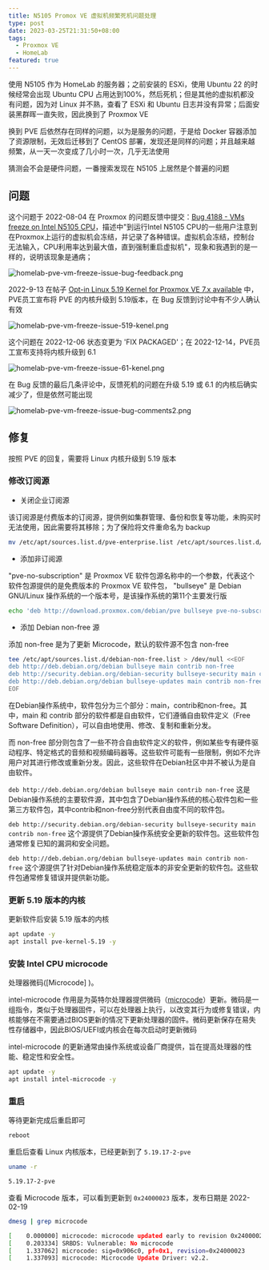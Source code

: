 ```yaml
---
title: N5105 Promox VE 虚拟机频繁死机问题处理
type: post
date: 2023-03-25T21:31:50+08:00
tags:
  - Proxmox VE
  - HomeLab
featured: true
---
```


使用 N5105 作为 HomeLab 的服务器；之前安装的 ESXi，使用 Ubuntu 22 的时候经常会出现 Ubuntu CPU 占用达到100%，然后死机；但是其他的虚拟机都没有问题，因为对 Linux 并不熟，查看了 ESXi 和 Ubuntu 日志并没有异常；后面安装黑群晖一直失败，因此换到了 Proxmox VE

换到 PVE 后依然存在同样的问题，以为是服务的问题，于是给 Docker 容器添加了资源限制，无效后迁移到了 CentOS 部署，发现还是同样的问题；并且越来越频繁，从一天一次变成了几小时一次，几乎无法使用

猜测会不会是硬件问题，一番搜索发现在 N5105 上居然是个普遍的问题

## 问题

这个问题于 2022-08-04 在 Proxmox 的问题反馈中提交：[Bug 4188 - VMs freeze on Intel N5105 CPU](https://bugzilla.proxmox.com/show_bug.cgi?id=4188)，描述中"到运行Intel N5105 CPU的一些用户注意到在Proxmox上运行的虚拟机会冻结，并记录了各种错误。虚拟机会冻结，控制台无法输入，CPU利用率达到最大值，直到强制重启虚拟机"，现象和我遇到的是一样的，说明该现象是通病；

![homelab-pve-vm-freeze-issue-bug-feedback.png](https://img.hellowood.dev/picture/homelab-pve-vm-freeze-issue-bug-feedback.png)

2022-9-13 在帖子 [Opt-in Linux 5.19 Kernel for Proxmox VE 7.x available](https://forum.proxmox.com/threads/opt-in-linux-5-19-kernel-for-proxmox-ve-7-x-available.115090/) 中，PVE员工宣布将 PVE 的内核升级到 5.19版本，在 Bug 反馈到讨论中有不少人确认有效

![homelab-pve-vm-freeze-issue-519-kenel.png](https://img.hellowood.dev/picture/homelab-pve-vm-freeze-issue-519-kenel.png)

这个问题在 2022-12-06 状态变更为 'FIX PACKAGED'；在 2022-12-14，PVE员工宣布支持将内核升级到 6.1

![homelab-pve-vm-freeze-issue-61-kenel.png](https://img.hellowood.dev/picture/homelab-pve-vm-freeze-issue-61-kenel.png)

在 Bug 反馈的最后几条评论中，反馈死机的问题在升级 5.19 或 6.1 的内核后确实减少了，但是依然可能出现

![homelab-pve-vm-freeze-issue-bug-comments2.png](https://img.hellowood.dev/picture/homelab-pve-vm-freeze-issue-bug-comments2.png)

## 修复

按照 PVE 的回复，需要将 Linux 内核升级到 5.19 版本

### 修改订阅源

- 关闭企业订阅源

该订阅源是付费版本的订阅源，提供例如集群管理、备份和恢复等功能，未购买时无法使用，因此需要将其移除；为了保险将文件重命名为 backup

```bash
mv /etc/apt/sources.list.d/pve-enterprise.list /etc/apt/sources.list.d/pve-enterprise.list.backup
```

- 添加非订阅源

"pve-no-subscription" 是 Proxmox VE 软件包源名称中的一个参数，代表这个软件包源提供的是免费版本的 Proxmox VE 软件包， "bullseye" 是 Debian GNU/Linux 操作系统的一个版本号，是该操作系统的第11个主要发行版

```bash
echo 'deb http://download.proxmox.com/debian/pve bullseye pve-no-subscription' >> /etc/apt/sources.list.d/pve-no-subscription.list
```

- 添加 Debian non-free 源

添加 non-free 是为了更新 Microcode，默认的软件源不包含 non-free

```bash
tee /etc/apt/sources.list.d/debian-non-free.list > /dev/null <<EOF
deb http://deb.debian.org/debian bullseye main contrib non-free
deb http://security.debian.org/debian-security bullseye-security main contrib non-free
deb http://deb.debian.org/debian bullseye-updates main contrib non-free
EOF
```

在Debian操作系统中，软件包分为三个部分：main，contrib和non-free。其中，main 和 contrib 部分的软件都是自由软件，它们遵循自由软件定义（Free Software Definition），可以自由地使用、修改、复制和重新分发。

而 non-free 部分则包含了一些不符合自由软件定义的软件，例如某些专有硬件驱动程序、特定格式的音频和视频编码器等。这些软件可能有一些限制，例如不允许用户对其进行修改或重新分发。因此，这些软件在Debian社区中并不被认为是自由软件。

`deb http://deb.debian.org/debian bullseye main contrib non-free` 这是Debian操作系统的主要软件源，其中包含了Debian操作系统的核心软件包和一些第三方软件包，其中contrib和non-free分别代表自由度不同的软件包。

`deb http://security.debian.org/debian-security bullseye-security main contrib non-free` 这个源提供了Debian操作系统安全更新的软件包。这些软件包通常修复已知的漏洞和安全问题。

`deb http://deb.debian.org/debian bullseye-updates main contrib non-free` 这个源提供了针对Debian操作系统稳定版本的非安全更新的软件包。这些软件包通常修复错误并提供新功能。

### 更新 5.19 版本的内核

更新软件后安装 5.19 版本的内核

```bash
apt update -y
apt install pve-kernel-5.19 -y
```

### 安装 Intel CPU microcode

处理器微码([Microcode] )。

intel-microcode 作用是为英特尔处理器提供微码（[microcode](https://wiki.debian.org/Microcode)）更新。微码是一组指令，类似于处理器固件，可以在处理器上执行，以改变其行为或修复错误，内核能够在不需要通过BIOS更新的情况下更新处理器的固件。微码更新保存在易失性存储器中，因此BIOS/UEFI或内核会在每次启动时更新微码

intel-microcode 的更新通常由操作系统或设备厂商提供，旨在提高处理器的性能、稳定性和安全性。

```bash
apt update -y
apt install intel-microcode -y
```

### 重启

等待更新完成后重启即可

```bash
reboot
```

重启后查看 Linux 内核版本，已经更新到了 `5.19.17-2-pve`

```bash
uname -r

5.19.17-2-pve
```

查看 Microcode 版本，可以看到更新到 `0x24000023` 版本，发布日期是 2022-02-19

```bash
dmesg | grep microcode

[    0.000000] microcode: microcode updated early to revision 0x24000023, date = 2022-02-19
[    0.203334] SRBDS: Vulnerable: No microcode
[    1.337062] microcode: sig=0x906c0, pf=0x1, revision=0x24000023
[    1.337093] microcode: Microcode Update Driver: v2.2.
```
